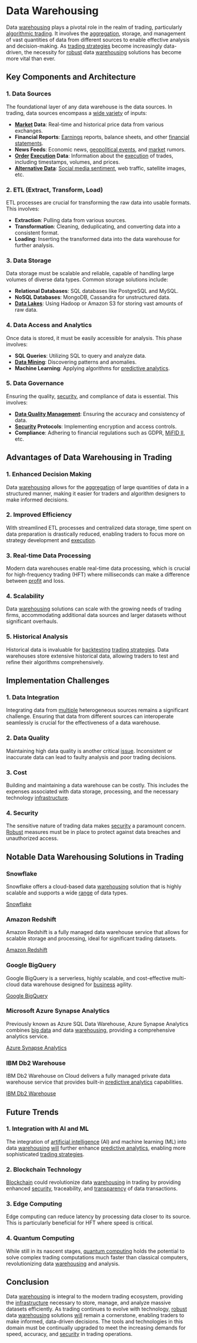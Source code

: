 # Data Warehousing

Data [warehousing](../w/warehousing.md) plays a pivotal role in the realm of trading, particularly [algorithmic trading](../a/algorithmic_trading.md). It involves the [aggregation](../a/aggregation.md), storage, and management of vast quantities of data from different sources to enable effective analysis and decision-making. As [trading strategies](../t/trading_strategies.md) become increasingly data-driven, the necessity for [robust](../r/robust.md) data [warehousing](../w/warehousing.md) solutions has become more vital than ever.

## Key Components and Architecture

### 1. Data Sources
The foundational layer of any data warehouse is the data sources. In trading, data sources encompass a [wide variety](../w/wide_variety.md) of inputs:

- **[Market](../m/market.md) Data**: Real-time and historical price data from various exchanges.
- **Financial Reports**: [Earnings](../e/earnings.md) reports, balance sheets, and other [financial statements](../f/financial_statements.md).
- **News Feeds**: Economic news, [geopolitical events](../g/geopolitical_events.md), and [market](../m/market.md) rumors.
- **[Order](../o/order.md) [Execution](../e/execution.md) Data**: Information about the [execution](../e/execution.md) of trades, including timestamps, volumes, and prices.
- **[Alternative Data](../a/alternative_data.md)**: [Social media sentiment](../s/social_media_sentiment.md), web traffic, satellite images, etc.

### 2. ETL (Extract, Transform, Load)
ETL processes are crucial for transforming the raw data into usable formats. This involves:

- **Extraction**: Pulling data from various sources.
- **Transformation**: Cleaning, deduplicating, and converting data into a consistent format.
- **Loading**: Inserting the transformed data into the data warehouse for further analysis.

### 3. Data Storage
Data storage must be scalable and reliable, capable of handling large volumes of diverse data types. Common storage solutions include:

- **Relational Databases**: SQL databases like PostgreSQL and MySQL.
- **NoSQL Databases**: MongoDB, Cassandra for unstructured data.
- **[Data Lakes](../d/data_lakes_in_trading.md)**: Using Hadoop or Amazon S3 for storing vast amounts of raw data.

### 4. Data Access and Analytics
Once data is stored, it must be easily accessible for analysis. This phase involves:

- **SQL Queries**: Utilizing SQL to query and analyze data.
- **[Data Mining](../d/data_mining.md)**: Discovering patterns and anomalies.
- **Machine Learning**: Applying algorithms for [predictive analytics](../p/predictive_analytics.md).

### 5. Data Governance
Ensuring the quality, [security](../s/security.md), and compliance of data is essential. This involves:

- **[Data Quality Management](../d/data_quality_management.md)**: Ensuring the accuracy and consistency of data.
- **[Security](../s/security.md) Protocols**: Implementing encryption and access controls.
- **Compliance**: Adhering to financial regulations such as GDPR, [MiFID II](../m/mifid_ii.md), etc.

## Advantages of Data Warehousing in Trading

### 1. Enhanced Decision Making
Data [warehousing](../w/warehousing.md) allows for the [aggregation](../a/aggregation.md) of large quantities of data in a structured manner, making it easier for traders and algorithm designers to make informed decisions.

### 2. Improved Efficiency 
With streamlined ETL processes and centralized data storage, time spent on data preparation is drastically reduced, enabling traders to focus more on strategy development and [execution](../e/execution.md).

### 3. Real-time Data Processing
Modern data warehouses enable real-time data processing, which is crucial for high-frequency trading (HFT) where milliseconds can make a difference between [profit](../p/profit.md) and loss.

### 4. Scalability
Data [warehousing](../w/warehousing.md) solutions can scale with the growing needs of trading firms, accommodating additional data sources and larger datasets without significant overhauls.

### 5. Historical Analysis
Historical data is invaluable for [backtesting](../b/backtesting.md) [trading strategies](../t/trading_strategies.md). Data warehouses store extensive historical data, allowing traders to test and refine their algorithms comprehensively.

## Implementation Challenges

### 1. Data Integration
Integrating data from [multiple](../m/multiple.md) heterogeneous sources remains a significant challenge. Ensuring that data from different sources can interoperate seamlessly is crucial for the effectiveness of a data warehouse.

### 2. Data Quality
Maintaining high data quality is another critical [issue](../i/issue.md). Inconsistent or inaccurate data can lead to faulty analysis and poor trading decisions.

### 3. Cost
Building and maintaining a data warehouse can be costly. This includes the expenses associated with data storage, processing, and the necessary technology [infrastructure](../i/infrastructure.md).

### 4. Security
The sensitive nature of trading data makes [security](../s/security.md) a paramount concern. [Robust](../r/robust.md) measures must be in place to protect against data breaches and unauthorized access.

## Notable Data Warehousing Solutions in Trading

### Snowflake
Snowflake offers a cloud-based data [warehousing](../w/warehousing.md) solution that is highly scalable and supports a wide [range](../r/range.md) of data types.

[Snowflake](https://www.snowflake.com)

### Amazon Redshift
Amazon Redshift is a fully managed data warehouse service that allows for scalable storage and processing, ideal for significant trading datasets.

[Amazon Redshift](https://aws.amazon.com/redshift/)

### Google BigQuery
Google BigQuery is a serverless, highly scalable, and cost-effective multi-cloud data warehouse designed for [business](../b/business.md) agility.

[Google BigQuery](https://cloud.google.com/bigquery)

### Microsoft Azure Synapse Analytics
Previously known as Azure SQL Data Warehouse, Azure Synapse Analytics combines [big data](../b/big_data_in_trading.md) and data [warehousing](../w/warehousing.md), providing a comprehensive analytics service.

[Azure Synapse Analytics](https://azure.microsoft.com/en-us/services/synapse-analytics/)

### IBM Db2 Warehouse
IBM Db2 Warehouse on Cloud delivers a fully managed private data warehouse service that provides built-in [predictive analytics](../p/predictive_analytics.md) capabilities.

[IBM Db2 Warehouse](https://www.ibm.com/products/db2-warehouse)

## Future Trends

### 1. Integration with AI and ML
The integration of [artificial intelligence](../a/artificial_intelligence_in_trading.md) (AI) and machine learning (ML) into data [warehousing](../w/warehousing.md) [will](../w/will.md) further enhance [predictive analytics](../p/predictive_analytics.md), enabling more sophisticated [trading strategies](../t/trading_strategies.md).

### 2. Blockchain Technology
[Blockchain](../b/blockchain_in_trading.md) could revolutionize data [warehousing](../w/warehousing.md) in trading by providing enhanced [security](../s/security.md), traceability, and [transparency](../t/transparency.md) of data transactions.

### 3. Edge Computing
Edge computing can reduce latency by processing data closer to its source. This is particularly beneficial for HFT where speed is critical.

### 4. Quantum Computing
While still in its nascent stages, [quantum computing](../q/quantum_computing_in_trading.md) holds the potential to solve complex trading computations much faster than classical computers, revolutionizing data [warehousing](../w/warehousing.md) and analysis.

## Conclusion

Data [warehousing](../w/warehousing.md) is integral to the modern trading ecosystem, providing the [infrastructure](../i/infrastructure.md) necessary to store, manage, and analyze massive datasets efficiently. As trading continues to evolve with technology, [robust](../r/robust.md) data [warehousing](../w/warehousing.md) solutions [will](../w/will.md) remain a cornerstone, enabling traders to make informed, data-driven decisions. The tools and technologies in this domain must be continually upgraded to meet the increasing demands for speed, accuracy, and [security](../s/security.md) in trading operations.